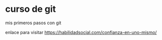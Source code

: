 # curso de git
mis primeros pasos con git

enlace para visitar
https://habilidadsocial.com/confianza-en-uno-mismo/
